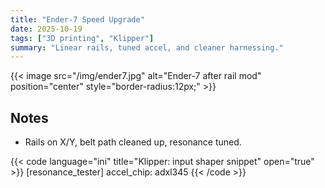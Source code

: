 ```yaml
---
title: "Ender-7 Speed Upgrade"
date: 2025-10-19
tags: ["3D printing", "Klipper"]
summary: "Linear rails, tuned accel, and cleaner harnessing."
---
```


{{< image src="/img/ender7.jpg" alt="Ender-7 after rail mod" position="center" style="border-radius:12px;" >}}

## Notes
- Rails on X/Y, belt path cleaned up, resonance tuned.

{{< code language="ini" title="Klipper: input shaper snippet" open="true" >}}
[resonance_tester]
accel_chip: adxl345
{{< /code >}}

